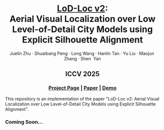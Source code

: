 <p align="center">
  <h1 align="center"><ins>LoD-Loc v2</ins>:<br>Aerial Visual Localization over Low Level-of-Detail City Models using Explicit Silhouette Alignment</h1>
  <p align="center">
    <h>Juelin&nbsp;Zhu</h>
    ·
    <h>Shuaibang&nbsp;Peng</h>
    ·
    <h>Long&nbsp;Wang</h>
    ·
    <h>Hanlin&nbsp;Tan</h>
    ·
    <h>Yu&nbsp;Liu</h>
    ·
    <h>Maojun&nbsp; Zhang</h>
    ·
    <h>Shen&nbsp; Yan</h>
  </p>
  <h2 align="center">ICCV 2025</h2>

  <h3 align="center">
    <a href="xxx">Project Page</a>
    | <a href="https://arxiv.org/abs/2507.00659">Paper</a> 
    | <a href="xxx">Demo</a>
  </h3>
  <div align="center"></div>
</p>


This repository is an implementation of the paper "LoD-Loc v2: Aerial Visual Localization over Low Level-of-Detail City Models using Explicit Silhouette Alignment".


### Coming Soon...
